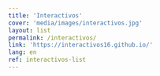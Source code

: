 ```yaml
---
title: 'Interactivos'
cover: 'media/images/interactivos.jpg'
layout: list
permalink: /interactivos/
link: 'https://interactivos16.github.io/'
lang: en
ref: interactivos-list
---
```

